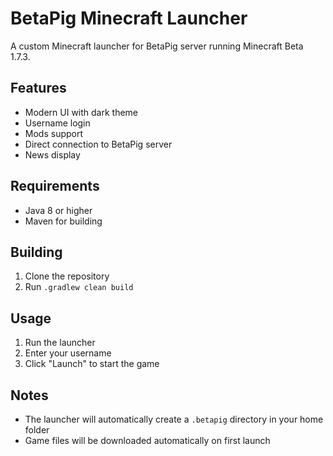 # BetaPig Minecraft Launcher

A custom Minecraft launcher for BetaPig server running Minecraft Beta 1.7.3.

## Features

- Modern UI with dark theme
- Username login
- Mods support
- Direct connection to BetaPig server
- News display

## Requirements

- Java 8 or higher
- Maven for building

## Building

1. Clone the repository
2. Run `.gradlew clean build`

## Usage

1. Run the launcher 
2. Enter your username
4. Click "Launch" to start the game

## Notes

- The launcher will automatically create a `.betapig` directory in your home folder
- Game files will be downloaded automatically on first launch
